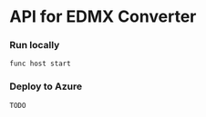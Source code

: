 # API for EDMX Converter

### Run locally

```
func host start
```



### Deploy to Azure

```
TODO
```

